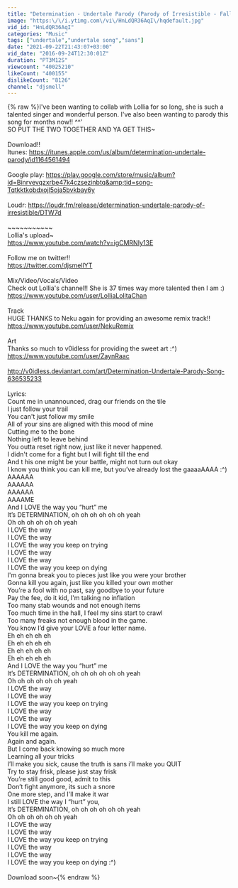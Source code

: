 ```yaml
---
title: "Determination - Undertale Parody (Parody of Irresistible - Fall Out Boy) ft. Lollia"
image: "https:\/\/i.ytimg.com\/vi\/HnLdQR36AqI\/hqdefault.jpg"
vid_id: "HnLdQR36AqI"
categories: "Music"
tags: ["undertale","undertale song","sans"]
date: "2021-09-22T21:43:07+03:00"
vid_date: "2016-09-24T12:30:01Z"
duration: "PT3M12S"
viewcount: "40025210"
likeCount: "400155"
dislikeCount: "8126"
channel: "djsmell"
---
```

{% raw %}I've been wanting to collab with Lollia for so long, she is such a talented singer and wonderful person. I've also been wanting to parody this song for months now!! ^^'<br />SO PUT THE TWO TOGETHER AND YA GET THIS~<br /><br />Download!!<br />Itunes: <a rel="nofollow" target="blank" href="https://itunes.apple.com/us/album/determination-undertale-parody/id1164561494">https://itunes.apple.com/us/album/determination-undertale-parody/id1164561494</a><br /><br />Google play: <a rel="nofollow" target="blank" href="https://play.google.com/store/music/album?id=Binrvevqzxrbe47k4czsezinbtq&amp;tid=song-Tqtkktkobdxojl5oja5bvkbay6y">https://play.google.com/store/music/album?id=Binrvevqzxrbe47k4czsezinbtq&amp;tid=song-Tqtkktkobdxojl5oja5bvkbay6y</a><br /><br />Loudr: <a rel="nofollow" target="blank" href="https://loudr.fm/release/determination-undertale-parody-of-irresistible/DTW7d">https://loudr.fm/release/determination-undertale-parody-of-irresistible/DTW7d</a><br /><br />~~~~~~~~~~~<br />Lollia's upload~<br /><a rel="nofollow" target="blank" href="https://www.youtube.com/watch?v=igCMRNIy13E">https://www.youtube.com/watch?v=igCMRNIy13E</a><br /><br />Follow me on twitter!!<br /><a rel="nofollow" target="blank" href="https://twitter.com/djsmellYT">https://twitter.com/djsmellYT</a><br /><br />Mix/Video/Vocals/Video<br />Check out Lollia's channel!! She is 37 times way more talented then I am :)<br /><a rel="nofollow" target="blank" href="https://www.youtube.com/user/LolliaLolitaChan">https://www.youtube.com/user/LolliaLolitaChan</a><br /><br />Track<br />HUGE THANKS  to Neku again for providing an awesome remix track!!<br /><a rel="nofollow" target="blank" href="https://www.youtube.com/user/NekuRemix">https://www.youtube.com/user/NekuRemix</a><br /><br />Art<br />Thanks so much to v0idless for providing the sweet art :^)<br /><a rel="nofollow" target="blank" href="https://www.youtube.com/user/ZaynRaac">https://www.youtube.com/user/ZaynRaac</a><br /><br /><a rel="nofollow" target="blank" href="http://v0idless.deviantart.com/art/Determination-Undertale-Parody-Song-636535233">http://v0idless.deviantart.com/art/Determination-Undertale-Parody-Song-636535233</a><br /><br />Lyrics:<br />Count me in unannounced, drag our friends on the tile            <br />I just follow your trail<br />You can't just follow my smile<br />All of your sins are aligned with this mood of mine<br />Cutting me to the bone<br />Nothing left to leave behind<br />You outta reset right now, just like it never happened.<br />I didn't come for a fight but I will fight till the end<br />And t his one might be your battle, might not turn out okay<br />I know you think you can kill me, but you’ve already lost the gaaaaAAAA :^)<br />AAAAAA<br />AAAAAA<br />AAAAAA<br />AAAAME<br />And I LOVE the way you “hurt” me<br />It’s DETERMINATION, oh oh oh oh oh oh yeah<br />Oh oh oh oh oh oh yeah<br />I LOVE the way<br />I LOVE the way<br />I LOVE the way you keep on trying<br />I LOVE the way<br />I LOVE the way<br />I LOVE the way you keep on dying<br />I'm gonna break you to pieces just like you were your brother<br />Gonna kill you again, just like you killed your own mother<br />You’re a fool with no past, say goodbye to your future<br />Pay the fee, do it kid, I'm talking no inflation<br />Too many stab wounds and not enough items<br />Too much time in the hall, I feel my sins start to crawl<br />Too many freaks not enough blood in the game.<br />You know I’d give your LOVE a four letter name.<br />Eh eh eh eh eh<br />Eh eh eh eh eh<br />Eh eh eh eh eh<br />Eh eh eh eh eh<br />And I LOVE the way you “hurt” me<br />It’s DETERMINATION, oh oh oh oh oh oh yeah<br />Oh oh oh oh oh oh yeah<br />I LOVE the way<br />I LOVE the way<br />I LOVE the way you keep on trying<br />I LOVE the way<br />I LOVE the way<br />I LOVE the way you keep on dying<br />You kill me again.<br />Again and again.<br />But I come back knowing so much more<br />Learning all your tricks<br />I’ll make you sick, cause the truth is sans i’ll make you QUIT<br />Try to stay frisk, please just stay frisk<br />You’re still good good, admit to this<br />Don’t fight anymore, its such a snore<br />One more step, and I'll make it war<br />I still LOVE the way I “hurt” you,<br />It’s DETERMINATION, oh oh oh oh oh oh yeah<br />Oh oh oh oh oh oh yeah<br />I LOVE the way<br />I LOVE the way<br />I LOVE the way you keep on trying<br />I LOVE the way<br />I LOVE the way<br />I LOVE the way you keep on dying :^)<br /><br />Download soon~{% endraw %}
